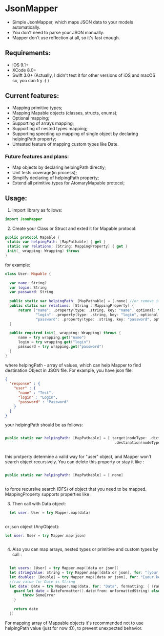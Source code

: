 # JsonMapper

 - Simple JsonMapper, which maps JSON data to your models automatically.
 - You don't need to parse your JSON manually.
 - Mapper don't use reflection at all, so it's fast enough.  
 
## Requirements: 
  - iOS 9.1+
  - XCode 8.0+ 
  - Swift 3.0+
  (Actually, I didn't test it for other versions of iOS and macOS so, you can try :) )
  
## Current features: 

- Mapping primitive types;
- Mapping Mapable objects (classes, structs, enums);
- Optional mapping;
- Supporting of arrays mapping;
- Supporting of nested types mapping;
- Supporting speeding up mapping of single object by declaring helpingPath property;
- Untested feature of mapping custom types like Date.

### Future features and plans:

- Map objects by declaring helpingPath directly;
- Unit tests coverage(in process);
- Simplify declaring of helpingPath property;
- Extend all primitive types for AtomaryMapable protocol;
  
 ## Usage:
 
  1. Import library as follows: 
 
  ``` swift
  import JsonMapper
```
  2. Create your Class or Struct and exted it for Mapable protocol: 
   ``` swift
public protocol Mapable {
    static var helpingPath: [MapPathable] { get }
    static var relations: [String: MappingProperty] { get }
    init(_ wrapping: Wrapping) throws
}
```
for example: 
  ``` swift
class User: Mapable {
    
    var name: String?
    var login: String
    var password: String
    
    public static var helpingPath: [MapPathable] = [.none] //or remove it.
    public static var relations: [String : MappingProperty] {
        return ["name": .property(type: .string, key: "name", optional: true),
                "login": .property(type: .string, key: "login", optional: false),
                "password": .property(type: .string, key: "password", optional: false)]
    }
    
    public required init(_ wrapping: Wrapping) throws {
        name = try wrapping.get("name")
        login = try wrapping.get("login")
        password = try wrapping.get("password")
    }
}
  ```
  
  where helpingPath - array of values, which can help Mapper to find destination Object in JSON file.
  For example, you have json file: 
  
  ``` json
  {
    "response" : {
      "user" : {
        "name" : "Test",
        "login" : "Login", 
        "password" : "Password"
      }
    }
  }
  ```
  
  your helpingPath should be as follows: 
  
  ``` swift
  
  public static var helpingPath: [MapPathable] = [.target(nodeType: .dictionary(key: "response", index: nil)),
                                                    .destination(nodeType: .dictionary(key: "user", index: nil))]
                                                    
  ``` 
  
  this protperty determine a valid way for "user" object, and Mapper won't search object recursively.
  You can delete this property or stay it like :
  
   ``` swift
  
  public static var helpingPath: [MapPathable] = [.none]
                                                    
  ```
  
  to force recursive search (DFS) of object that you need to be mapped.
  MappingProperty supports properties like :
  
  
  3. Then call with Data object:
  
``` swift
  let user: User = try Mapper.map(data)
                                                    
  ```
  
  or json object (AnyObject):
  
  ``` swift
  let user: User = try Mapper.map(json)
                                                    
  ```
  
  4. Also you can map arrays, nested types or primitive and custom types by call :
  
  ``` swift
    
    let users: [User] = try Mapper.map([data or json])
    let stringValue: String = try Mapper.map([data or json], for: "[your key for needed String value]")
    let doubles: [Double] = try Mapper.map([data or json], for: "[your key for needed array of Double values]")
    //raw value for Date is String
    let date: Date = try Mapper.map(data, for: "Data", formatting: { (rawValue: String) -> Data in
      guard let date = DateFormatter().date(from: unformattedString) else {
          throw SomeError
      }
    
      return date
    })
  ```
  
  For mapping array of Mappable objects it's recommended not to use helpingPath value (just for now :D), to prevent unexpected behavior.
  
